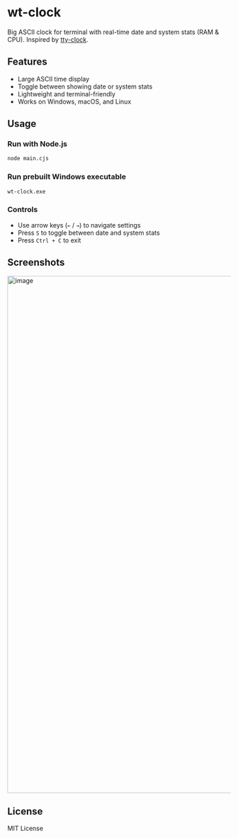 # wt-clock

Big ASCII clock for terminal with real-time date and system stats (RAM & CPU). Inspired by [tty-clock](https://github.com/xorg62/tty-clock).

## Features

* Large ASCII time display
* Toggle between showing date or system stats
* Lightweight and terminal-friendly
* Works on Windows, macOS, and Linux

## Usage

### Run with Node.js

```bash
node main.cjs
```

### Run prebuilt Windows executable

```bash
wt-clock.exe
```

### Controls

* Use arrow keys (`←` / `→`) to navigate settings
* Press `S` to toggle between date and system stats
* Press `Ctrl + C` to exit

## Screenshots

<img width="2506" height="1167" alt="image" src="https://github.com/user-attachments/assets/093d520d-b073-4f3e-a700-781e192aac14" />

## License

MIT License
